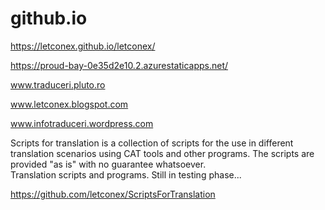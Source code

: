 # github.io
<p><a href="https://letconex.github.io/letconex/">https://letconex.github.io/letconex/</a></>
<p><a href="https://proud-bay-0e35d2e10.2.azurestaticapps.net/">https://proud-bay-0e35d2e10.2.azurestaticapps.net/</a></p>
<p><a href="http://www.traduceri.pluto.ro">www.traduceri.pluto.ro</a></p>
<p><a href="https://letconex.blogspot.com">www.letconex.blogspot.com</a></p>
<p><a href="https://infotraduceri.wordpress.com">www.infotraduceri.wordpress.com</a></p>
<p>Scripts for translation is a collection of scripts for the use in different translation scenarios using CAT tools and other programs.
The scripts are provided "as is" with no guarantee whatsoever.<br>
Translation scripts and programs. Still in testing phase...
</p>
<p><a href="https://github.com/letconex/ScriptsForTranslation">https://github.com/letconex/ScriptsForTranslation</a></p>
